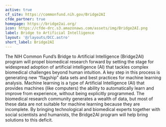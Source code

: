 ```yaml
---
active: true
cf_site: https://commonfund.nih.gov/Bridge2AI
cfde_partner: true
homepage: https://bridge2ai.org/
icon: https://cfde-drc.s3.amazonaws.com/assets/img/Bridge2AI.png
label: Bridge to Artificial Intelligence
layout: '@/layouts/DCC.astro'
short_label: Bridge2AI
---
```

The NIH Common Fund’s Bridge to Artificial Intelligence (Bridge2AI) program will propel biomedical research forward by setting the stage for widespread adoption of artificial intelligence (AI) that tackles complex biomedical challenges beyond human intuition. A key step in this process is generating new “flagship” data sets and best practices for machine learning analysis. Machine learning is a type of Artificial Intelligence (AI) that provides machines (like computers) the ability to automatically learn and improve from experience, without being explicitly programmed. The biomedical research community generates a wealth of data, but most of these data are not suitable for machine learning because they are incomplete. By bringing technological and biomedical experts together with social scientists and humanists, the Bridge2AI program will help bring solutions to this deficit.